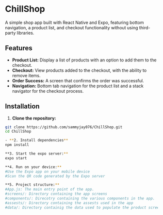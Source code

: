 # ChillShop

A simple shop app built with React Native and Expo, featuring bottom navigation, a product list, and checkout functionality without using third-party libraries.

## Features

- **Product List:** Display a list of products with an option to add them to the checkout.
- **Checkout:** View products added to the checkout, with the ability to remove items.
- **Order Success:** A screen that confirms the order was successful.
- **Navigation:** Bottom tab navigation for the product list and a stack navigator for the checkout process.

## Installation

1. **Clone the repository:**

```bash
git clone https://github.com/sammyjay076/ChillShop.git
cd ChillShop

- **2. Install dependencies**
npm install

**3. Start the expo server:**
expo start

**4. Run on your device:**
#Use the Expo app on your mobile device
#Scan the QR code generated by the Expo server

**5. Project structure:**
#App.js: The main entry point of the app.
#screens/: Directory containing the app screens
#components/: Direcotry containing the various components in the app.
#assests/: Directory containing the assests used in the app
#data/: Directory containig the data used to populate the product screen
